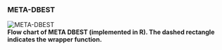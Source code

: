 ### META-DBEST

![META-DBEST](http://i.imgur.com/SWiwjm4.png)
<br />
**Flow chart of META DBEST (implemented in R). The dashed rectangle indicates the 
wrapper function.**
